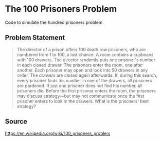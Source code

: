 # The 100 Prisoners Problem

Code to simulate the hundred prisoners problem

## Problem Statement

> The director of a prison offers 100 death row prisoners, who are numbered from 1 to 100, a last chance. A room contains a cupboard with 100 drawers. The director randomly puts one prisoner's number in each closed drawer. The prisoners enter the room, one after another. Each prisoner may open and look into 50 drawers in any order. The drawers are closed again afterwards. If, during this search, every prisoner finds his number in one of the drawers, all prisoners are pardoned. If just one prisoner does not find his number, all prisoners die. Before the first prisoner enters the room, the prisoners may discuss strategy—but may not communicate once the first prisoner enters to look in the drawers. What is the prisoners' best strategy?

## Source

https://en.wikipedia.org/wiki/100_prisoners_problem
